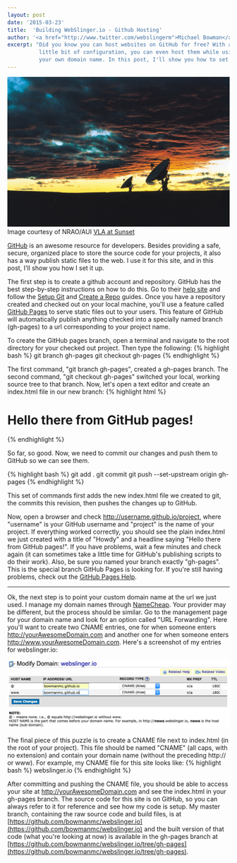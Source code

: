```yaml
---
layout: post
date: '2015-03-23'
title:  'Building WebSlinger.io - Github Hosting'
author: '<a href="http://www.twitter.com/webslingerm">Michael Bowman</a>'
excerpt: "Did you know you can host websites on GitHub for free? With a
          little bit of configuration, you can even host them while using
          your own domain name. In this post, I'll show you how to set it all up."
---
```


<div class="post-image">
    <img src="/assets/2015-vla.jpg" alt="Very Large Array" />
    <div class="credit">
        Image courtesy of NRAO/AUI
        <a href="http://images.nrao.edu/Telescopes/VLA/92">VLA at Sunset</a>
    </div>
</div>

<p class="typl8-drop-cap">
<a href="https://github.com">GitHub</a> is an awesome resource for developers.
Besides providing a safe, secure, organized place to store the source code for
your projects, it also has a way publish static files to the web.
I use it for this site, and in this post, I'll show you how I set it up.
</p>

The first step is to create a github account and repository.
GitHub has
the best step-by-step instructions on how to do this. Go to their
[help site](https://help.github.com)
and follow the
[Setup Git](https://help.github.com/articles/set-up-git) and
[Create a Repo](https://help.github.com/articles/create-a-repo) guides.
Once you have a repository created and checked out on your local machine, you'll
use a feature called
[GitHub Pages](https://help.github.com/articles/user-organization-and-project-pages/#project-pages)
to serve static files out to your users.
This feature of GitHub will automatically publish anything checked into a
specially named branch (gh-pages) to a url corresponding to your project name.

To create the GitHub pages branch, open a terminal and navigate to the root
directory for your checked out project. Then type the following:
{% highlight bash %}
git branch gh-pages
git checkout gh-pages
{% endhighlight %}

The first command, "git branch gh-pages", created a gh-pages branch. The second
command, "git checkout gh-pages" switched your local, working source tree to
that branch. Now, let's open a text editor and create an index.html file in
our new branch:
{% highlight html %}
<html>
    <head>
        <title>Howdy</title>
    </head>
    <body>
        <h1>Hello there from GitHub pages!</h1>
    </body>
</html>
{% endhighlight %}

So far, so good. Now, we need to commit our changes and push them to GitHub so
we can see them.

{% highlight bash %}
git add .
git commit
git push --set-upstream origin gh-pages
{% endhighlight %}

This set of commands first adds the new index.html file we created to git,
the commits this revision, then pushes the changes up to GitHub.

Now, open a browser and check http://username.github.io/project, where
"username" is your GitHub username and "project" is the name of your project.
If everything worked correctly, you should see the plain index.html we just created
with a title of "Howdy" and a headline saying "Hello there from GitHub pages!".
If you have problems, wait a few minutes and check again (it can sometimes
take a little time for GitHub's publishing scripts to do their work). Also,
be sure you named your branch exactly "gh-pages". This is the special branch
GitHub Pages is looking for. If you're still having problems, check out
the [GitHub Pages Help](https://help.github.com/articles/user-organization-and-project-pages/#project-pages).

<hr />

Ok, the next step is to point your custom domain name at the url we just used.
I manage my domain names through [NameCheap](http://namecheap.com). Your
provider may be different, but the process should be similar. Go to the
management page for your domain name and look for an option called
"URL Forwarding". Here you'll want to create two CNAME entries, one for when
someone enters http://yourAwesomeDomain.com and another one for when
someone enters http://www.yourAwesomeDomain.com. Here's a screenshot of
my entries for webslinger.io:

<div class="post-image">
    <img src="/assets/2015-namecheap-webslinger-urlforwarding.png" alt="CNAME Entries" />
</div>

The final piece of this puzzle is to create a CNAME file next to index.html (in
the root of your project). This file should be named "CNAME" (all caps, with
no extension) and contain your domain name (without the preceding http:// or www).
For example, my CNAME file for this site looks like:
{% highlight bash %}
webslinger.io
{% endhighlight %}

After committing and pushing the CNAME file, you should be able to access your
site at http://yourAwesomeDomain.com and see the index.html in your gh-pages
branch. The source code for this site is on GitHub, so you can always refer
to it for reference and see how my code is setup. My master branch, containing
the raw source code and build files, is at
[https://github.com/bowmanmc/webslinger.io](https://github.com/bowmanmc/webslinger.io)
and the built version of that code (what you're looking at now) is available
in the gh-pages branch at
[https://github.com/bowmanmc/webslinger.io/tree/gh-pages](https://github.com/bowmanmc/webslinger.io/tree/gh-pages).
